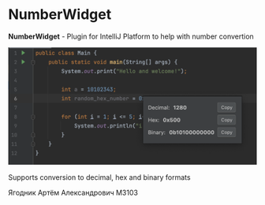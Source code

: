 # NumberWidget

**NumberWidget** - Plugin for IntelliJ Platform to help with number convertion

![demo](docs/demo.png)

Supports conversion to decimal, hex and binary formats

Ягодник Артём Александрович M3103